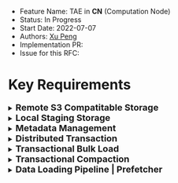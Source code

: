 - Feature Name: TAE in **CN** (Computation Node)
- Status: In Progress
- Start Date: 2022-07-07
- Authors: [Xu Peng](https://github.com/XuPeng-SH)
- Implementation PR:
- Issue for this RFC:

# Key Requirements

<details>
  <summary><b><font size=4>Remote S3 Compatitable Storage</b></font></summary>
          In computation node, all data is stored on remote object storage.
</details>
<details>
  <summary><b><font size=4>Local Staging Storage</b></font></summary>
          Disk and in-memory caching as an efficient and cost-effective medium between local clients and remote storage services.
</details>
<details>
  <summary><b><font size=4>Metadata Management</b></font></summary>
          Metadata is stored on remote object storage, local memory has a complete cache, and needs to be updated incrementally.
</details>
<details>
  <summary><b><font size=4>Distributed Transaction</b></font></summary>
          Distributed transactions implementing snapshot isolation isolation level.
</details>
<details>
  <summary><b><font size=4>Transactional Bulk Load</b></font></summary>
          Support transactional data load.
</details>
<details>
  <summary><b><font size=4>Transactional Compaction</b></font></summary>
          Support transactional data compaction.
</details>
<details>
  <summary><b><font size=4>Data Loading Pipeline | Prefetcher</b></font></summary>
          The data for the next batches can be load to staging storage while processing the current batch.
</details>
